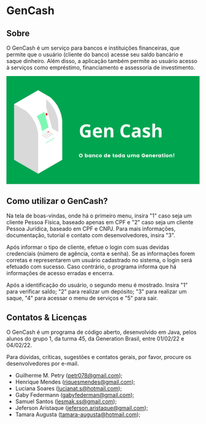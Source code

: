# GenCash

## Sobre
O GenCash é um serviço para bancos e instituições financeiras, que permite que o usuário (cliente do banco) acesse seu saldo bancário e saque dinheiro. Além disso, a aplicação também permite ao usuário acesso à serviços como empréstimo, financiamento e assessoria de investimento.

![GenCash.png](https://github.com/petry078/GenCash/blob/main/GenCash.png?raw=)

## Como utilizar o GenCash?
Na tela de boas-vindas, onde há o primeiro menu, insira "1" caso seja um cliente Pessoa Física, baseado apenas em CPF e "2" caso seja um cliente Pessoa Jurídica, baseado em CPF e CNPJ. Para mais informações, documentação, tutorial e contato com desenvolvedores, insira "3".

Após informar o tipo de cliente, efetue o login com suas devidas credenciais (número de agência, conta e senha). Se as informações forem corretas e representarem um usuário cadastrado no sistema, o login será efetuado com sucesso. Caso contrário, o programa informa que há informações de acesso erradas e encerra.

Após a identificação do usuário, o segundo menu é mostrado. Insira "1" para verificar saldo; "2" para realizar um depósito; "3" para realizar um saque, "4" para acessar o menu de serviços e "5" para sair.

## Contatos & Licenças
O GenCash é um programa de código aberto, desenvolvido em Java, pelos alunos do grupo 1, da turma 45, da Generation Brasil, entre 01/02/22 e 04/02/22.

Para dúvidas, críticas, sugestões e contatos gerais, por favor, procure os desenvolvedores por e-mail.

* Guilherme M. Petry (petr078@gmail.com);
* Henrique Mendes (riquesmendes@gmail.com);
* Luciana Soares (lucianat.s@hotmail.com);
* Gaby Federmann (gabyfederman@gmail.com);
* Samuel Santos (lesmak.ss@gmail.com);
* Jeferson Aristaque (jeferson.aristaque@gmail.com);
* Tamara Augusta (tamara-augusta@hotmail.com);
